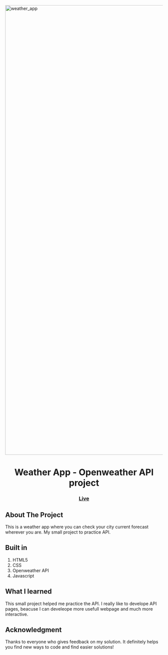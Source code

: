 <img width="1440" alt="weather_app" src="https://github.com/kokenydaniel/Weather-App/assets/129154129/5fd7b0ed-df49-40f7-916c-0cbef44fc752">

<h1 align="center">Weather App - Openweather API project </h1>

### <h3 align="center"> [Live](https://kokenydaniel.github.io/Weather-App/)</h3>

## About The Project
This is a weather app where you can check your city current forecast wherever you are.
My small project to practice API.

## Built in

1. HTML5
2. CSS
3. Openweather API
4. Javascript


## What I learned

This small project helped me practice the API. I really like to develope API pages, beacuse I can develeope more usefull webpage and much more interactive. 

## Acknowledgment

Thanks to everyone who gives feedback on my solution. It definitely helps you find new ways to code and find easier solutions!
